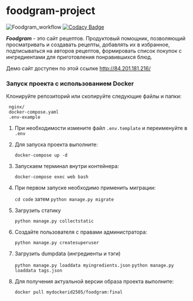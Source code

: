 # foodgram-project

![Foodgram_workflow](https://github.com/BolshakovAndrey/foodgram-project/workflows/Foodgram_workflow/badge.svg)
[![Codacy Badge](https://app.codacy.com/project/badge/Grade/2066521421574ba7816f8e1e70d751e9)](https://www.codacy.com/gh/BolshakovAndrey/foodgram-project/dashboard?utm_source=github.com&amp;utm_medium=referral&amp;utm_content=BolshakovAndrey/foodgram-project&amp;utm_campaign=Badge_Grade)


***Foodgram*** - это сайт рецептов. Продуктовый помощник, позволяющий просматривать и создавать рецепты, добавлять их в
избранное, подписываться на авторов рецептов, формировать список покупок с ингредиентами для приготовления понравившихся
блюд.

Демо сайт доступен по этой ссылке http://84.201.181.216/

### Запуск проекта с использованием Docker

Клонируйте репозиторий или скопируйте следующие файлы и папки:

   ```
    nginx/
    docker-compose.yaml
    .env-example
   ```

1. При необходимости измените файл `.env.template`
   и переименуйте в `.env`


2. Для запуска проекта выполните:

   `docker-compose up -d`


3. Запускаем терминал внутри контейнера:

   `docker-compose exec web bash`


3. При первом запуске необходимо применить миграции:

   `cd code`  затем `python manage.py migrate`


4. Загрузить статику

   `python manage.py collectstatic`


5. Создайте пользователя с правами администратора:

   `python manage.py createsuperuser`

6. Загрузить dumpdata (ингредиенты и тэги)

   `python manage.py loaddata myingredients.json`
   `python manage.py loaddata tags.json`

7. Для получения актуальной версии образа проекта выполните:

   `docker pull mydockerid2505/foodgram:final`
